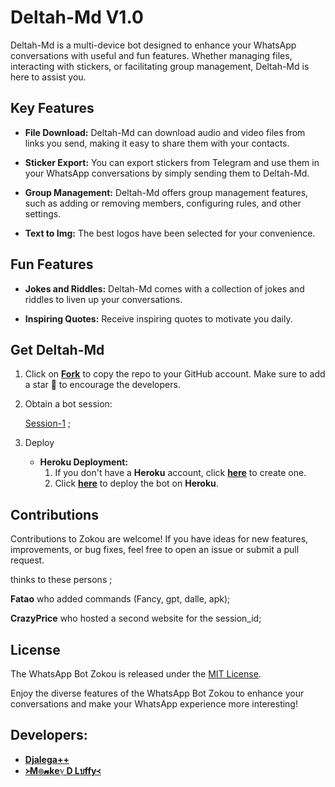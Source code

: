 # Deltah-Md V1.0



Deltah-Md is a multi-device bot designed to enhance your WhatsApp conversations with useful and fun features. Whether managing files, interacting with stickers, or facilitating group management, Deltah-Md is here to assist you.

## Key Features

- **File Download:** Deltah-Md can download audio and video files from links you send, making it easy to share them with your contacts.

- **Sticker Export:** You can export stickers from Telegram and use them in your WhatsApp conversations by simply sending them to Deltah-Md.

- **Group Management:** Deltah-Md offers group management features, such as adding or removing members, configuring rules, and other settings.

- **Text to Img:** The best logos have been selected for your convenience.

## Fun Features

- **Jokes and Riddles:** Deltah-Md comes with a collection of jokes and riddles to liven up your conversations.

- **Inspiring Quotes:** Receive inspiring quotes to motivate you daily.

## Get Deltah-Md

1. Click on **[Fork](https://github.com/Deltahmd/Deltah-Md/fork)** to copy the repo to your GitHub account. Make sure to add a star 🌟 to encourage the developers.

2. Obtain a bot session: 

   [Session-1](https://deltahsession-7903ef2b4bb6.herokuapp.com/) ; <br>


4. Deploy
   - **Heroku Deployment:**
     1. If you don't have a **Heroku** account, click [**here**](https://id.heroku.com/login) to create one.
     2. Click [**here**](https://dashboard.heroku.com/new?template=https://github.com/Deltahmd/Deltah-Md) to deploy the bot on **Heroku**.

## Contributions

Contributions to Zokou are welcome! If you have ideas for new features, improvements, or bug fixes, feel free to open an issue or submit a pull request. <br>

   thinks to these persons ;

   **Fatao** who added commands (Fancy, gpt, dalle, apk); <br>

   **CrazyPrice** who hosted a second website for the session_id;

## License

The WhatsApp Bot Zokou is released under the [MIT License](https://opensource.org/licenses/MIT).

Enjoy the diverse features of the WhatsApp Bot Zokou to enhance your conversations and make your WhatsApp experience more interesting!

## Developers:

- [**Djalega++**](https://github.com/djalega8000/Zokou-MD/)
- [**᚛M๏𝓷keℽ D Lบffy᚜**](https://github.com/Faouz995)

